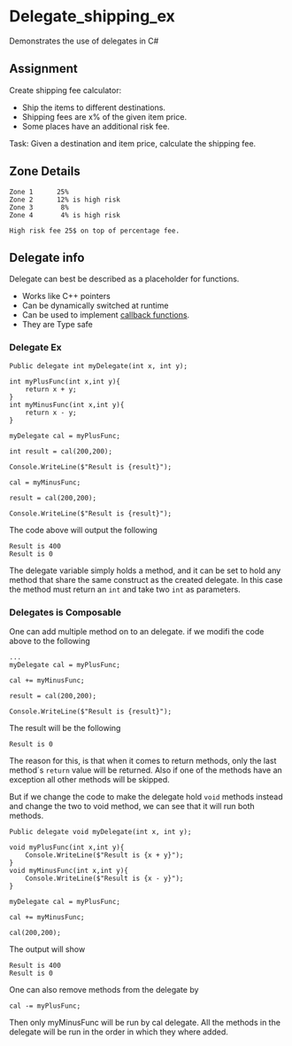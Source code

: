 # Delegate_shipping_ex
Demonstrates the use of delegates in C#

## Assignment
Create shipping fee calculator: 

-	Ship the items to different destinations.
-	Shipping fees are x% of the given item price.
-	Some places have an additional risk fee.
	
Task: 
Given a destination and item price, calculate the shipping fee.
	
## Zone Details

	Zone 1		25%
	Zone 2		12% is high risk
	Zone 3 		 8%
	Zone 4		 4% is high risk
	
	High risk fee 25$ on top of percentage fee. 
	
## Delegate info
Delegate can best be described as a placeholder for functions.

- Works like C++ pointers
- Can be dynamically switched at runtime
- Can be used to implement [callback functions](http://www.c-sharpcorner.com/UploadFile/1c8574/delegate-used-for-callback-operation/).
- They are Type safe
### Delegate Ex
```
Public delegate int myDelegate(int x, int y);

int myPlusFunc(int x,int y){
	return x + y;
}
int myMinusFunc(int x,int y){
	return x - y;
}

myDelegate cal = myPlusFunc;

int result = cal(200,200);

Console.WriteLine($"Result is {result}");

cal = myMinusFunc;

result = cal(200,200);

Console.WriteLine($"Result is {result}");
```
The code above will output the following
```
Result is 400
Result is 0
```
The delegate variable simply holds a method, and it can be set to hold any method that share the same construct as the created delegate.
In this case the method must return an `int` and take two `int` as parameters. 

### Delegates is Composable 
One can add multiple method on to an delegate.
if we modifi the code above to the following 
```
...
myDelegate cal = myPlusFunc;

cal += myMinusFunc;

result = cal(200,200);

Console.WriteLine($"Result is {result}");
```
The result will be the following
```
Result is 0
```
The reason for this, is that when it comes to return methods, only the last method´s `return` value will be returned.
Also if one of the methods have an exception all other methods will be skipped.

But if we change the code to make the delegate hold `void` methods instead and change the two to void method, we can see that it will run both methods.
```
Public delegate void myDelegate(int x, int y);

void myPlusFunc(int x,int y){
	Console.WriteLine($"Result is {x + y}"); 
}
void myMinusFunc(int x,int y){
	Console.WriteLine($"Result is {x - y}"); 
}

myDelegate cal = myPlusFunc;

cal += myMinusFunc;

cal(200,200);
```
The output will show
```
Result is 400
Result is 0
```
One can also remove methods from the delegate by
```
cal -= myPlusFunc;
```
Then only myMinusFunc will be run by cal delegate.
All the methods in the delegate will be run in the order in which they where added.


